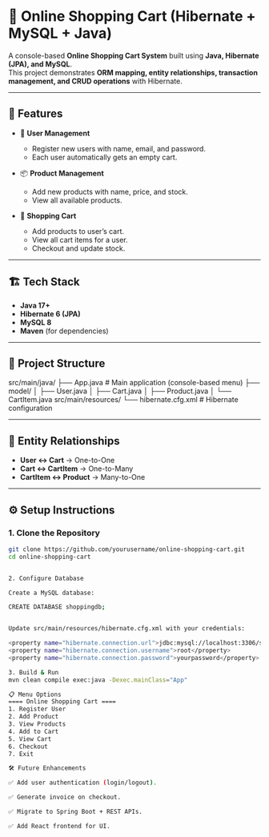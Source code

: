# 🛒 Online Shopping Cart (Hibernate + MySQL + Java)

A console-based **Online Shopping Cart System** built using **Java, Hibernate (JPA), and MySQL**.  
This project demonstrates **ORM mapping, entity relationships, transaction management, and CRUD operations** with Hibernate.

---

## 🚀 Features
- 👤 **User Management**  
  - Register new users with name, email, and password.  
  - Each user automatically gets an empty cart.  

- 📦 **Product Management**  
  - Add new products with name, price, and stock.  
  - View all available products.  

- 🛒 **Shopping Cart**  
  - Add products to user’s cart.  
  - View all cart items for a user.  
  - Checkout and update stock.  

---

## 🏗️ Tech Stack
- **Java 17+**  
- **Hibernate 6 (JPA)**  
- **MySQL 8**  
- **Maven** (for dependencies)

---

## 📂 Project Structure
src/main/java/
├── App.java # Main application (console-based menu)
├── model/
│ ├── User.java
│ ├── Cart.java
│ ├── Product.java
│ └── CartItem.java
src/main/resources/
└── hibernate.cfg.xml # Hibernate configuration


---

## 🔗 Entity Relationships
- **User ↔ Cart** → One-to-One  
- **Cart ↔ CartItem** → One-to-Many  
- **CartItem ↔ Product** → Many-to-One  

---

## ⚙️ Setup Instructions

### 1. Clone the Repository
```bash
git clone https://github.com/yourusername/online-shopping-cart.git
cd online-shopping-cart


2. Configure Database

Create a MySQL database:

CREATE DATABASE shoppingdb;


Update src/main/resources/hibernate.cfg.xml with your credentials:

<property name="hibernate.connection.url">jdbc:mysql://localhost:3306/shoppingdb</property>
<property name="hibernate.connection.username">root</property>
<property name="hibernate.connection.password">yourpassword</property>

3. Build & Run
mvn clean compile exec:java -Dexec.mainClass="App"

📋 Menu Options
==== Online Shopping Cart ====
1. Register User
2. Add Product
3. View Products
4. Add to Cart
5. View Cart
6. Checkout
7. Exit

🛠️ Future Enhancements

✅ Add user authentication (login/logout).

✅ Generate invoice on checkout.

✅ Migrate to Spring Boot + REST APIs.

✅ Add React frontend for UI.
